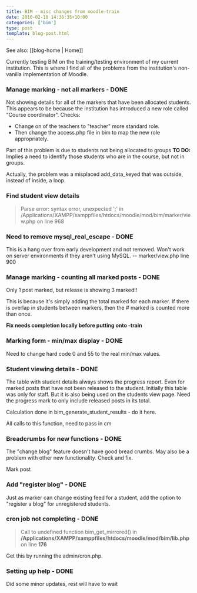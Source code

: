 ```yaml
---
title: BIM - misc changes from moodle-train
date: 2010-02-10 14:36:35+10:00
categories: ['bim']
type: post
template: blog-post.html
---
```


See also: [[blog-home | Home]]

Currently testing BIM on the training/testing environment of my current institution. This is where I find all of the problems from the institution's non-vanilla implementation of Moodle.

### Manage marking - not all markers - DONE

Not showing details for all of the markers that have been allocated students. This appears to be because the institution has introduced a new role called "Course coordinator". Checks:

- Change on of the teachers to "teacher" more standard role.
- Then change the access.php file in bim to map the new role appropriately.

Part of this problem is due to students not being allocated to groups **TO DO:** Implies a need to identify those students who are in the course, but not in groups.

Actually, the problem was a misplaced add\_data\_keyed that was outside, instead of inside, a loop.

### Find student view details

> Parse error: syntax error, unexpected ';' in /Applications/XAMPP/xamppfiles/htdocs/moodle/mod/bim/marker/view.php on line 968

### Need to remove mysql\_real\_escape - DONE

This is a hang over from early development and not removed. Won't work on server environments if they aren't using MySQL. -- marker/view.php line 900

### Manage marking - counting all marked posts - DONE

Only 1 post marked, but release is showing 3 marked!!

This is because it's simply adding the total marked for each marker. If there is overlap in students between markers, then the # marked is counted more than once.

**Fix needs completion locally before putting onto -train**

### Marking form - min/max display - DONE

Need to change hard code 0 and 55 to the real min/max values.

### Student viewing details - DONE

The table with student details always shows the progress report. Even for marked posts that have not been released to the student. Initially this table was only for staff. But it is also being used on the students view page. Need the progress mark to only include released posts in its total.

Calculation done in bim\_generate\_student\_results - do it here.

All calls to this function, need to pass in cm

### Breadcrumbs for new functions - DONE

The "change blog" feature doesn't have good bread crumbs. May also be a problem with other new functionality. Check and fix.

Mark post

### Add "register blog" - DONE

Just as marker can change existing feed for a student, add the option to "register a blog" for unregistered students.

### cron job not completing - DONE

> Call to undefined function bim\_get\_mirrored() in **/Applications/XAMPP/xamppfiles/htdocs/moodle/mod/bim/lib.php** on line **176**  

Get this by running the admin/cron.php.

### Setting up help - DONE

Did some minor updates, rest will have to wait